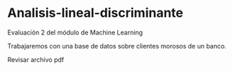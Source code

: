 # Analisis-lineal-discriminante
Evaluación 2 del módulo de Machine Learning


Trabajaremos con una base de datos sobre clientes morosos de un banco.


Revisar archivo pdf
